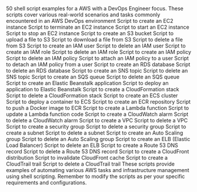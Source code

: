 50 shell script examples for a AWS with a DevOps Engineer focus. These scripts cover various real-world scenarios and tasks commonly encountered in an AWS DevOps environment
Script to create an EC2 instance
Script to terminate an EC2 instance
Script to start an EC2 instance
Script to stop an EC2 instance
Script to create an S3 bucket
Script to upload a file to S3
Script to download a file from S3
Script to delete a file from S3
Script to create an IAM user
Script to delete an IAM user
Script to create an IAM role
Script to delete an IAM role
Script to create an IAM policy
Script to delete an IAM policy
Script to attach an IAM policy to a user
Script to detach an IAM policy from a user
Script to create an RDS database
Script to delete an RDS database
Script to create an SNS topic
Script to delete an SNS topic
Script to create an SQS queue
Script to delete an SQS queue
Script to create an Elastic Beanstalk application
Script to deploy an application to Elastic Beanstalk
Script to create a CloudFormation stack
Script to delete a CloudFormation stack
Script to create an ECS cluster
Script to deploy a container to ECS
Script to create an ECR repository
Script to push a Docker image to ECR
Script to create a Lambda function
Script to update a Lambda function code
Script to create a CloudWatch alarm
Script to delete a CloudWatch alarm
Script to create a VPC
Script to delete a VPC
Script to create a security group
Script to delete a security group
Script to create a subnet
Script to delete a subnet
Script to create an Auto Scaling group
Script to delete an Auto Scaling group
Script to create an ELB (Elastic Load Balancer)
Script to delete an ELB
Script to create a Route 53 DNS record
Script to delete a Route 53 DNS record
Script to create a CloudFront distribution
Script to invalidate CloudFront cache
Script to create a CloudTrail trail
Script to delete a CloudTrail trail
These scripts provide examples of automating various AWS tasks and infrastructure management using shell scripting. Remember to modify the scripts as per your specific requirements and configurations.





